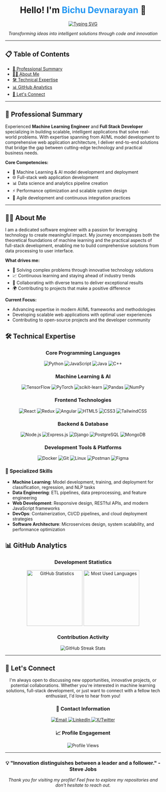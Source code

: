 <h1 align="center">Hello! I'm <span style="color:#2196F3;">Bichu Devnarayan</span> 👋</h1>

<p align="center">
  <a href="https://github.com/Bichu0077">
    <img src="https://readme-typing-svg.herokuapp.com?font=Fira+Code&pause=1000&color=2196F3&center=true&vCenter=true&width=500&lines=Machine+Learning+Engineer;Full+Stack+Developer;AI+%26+Data+Science+Enthusiast;Software+Innovation+Specialist" alt="Typing SVG" />
  </a>
</p>

<p align="center">
  <em>Transforming ideas into intelligent solutions through code and innovation</em>
</p>

---

## 📋 Table of Contents
- [🚀 Professional Summary](#-professional-summary)
- [👨‍💻 About Me](#-about-me)
- [🛠️ Technical Expertise](#️-technical-expertise)
- [📊 GitHub Analytics](#-github-analytics)
- [🤝 Let's Connect](#-lets-connect)

---

## 🚀 Professional Summary

Experienced **Machine Learning Engineer** and **Full Stack Developer** specializing in building scalable, intelligent applications that solve real-world problems. With expertise spanning from AI/ML model development to comprehensive web application architecture, I deliver end-to-end solutions that bridge the gap between cutting-edge technology and practical business needs.

**Core Competencies:**
- 🤖 Machine Learning & AI model development and deployment
- 🌐 Full-stack web application development
- 📊 Data science and analytics pipeline creation
- ⚡ Performance optimization and scalable system design
- 🔄 Agile development and continuous integration practices

---

## 👨‍💻 About Me

I am a dedicated software engineer with a passion for leveraging technology to create meaningful impact. My journey encompasses both the theoretical foundations of machine learning and the practical aspects of full-stack development, enabling me to build comprehensive solutions from data processing to user interface.

**What drives me:**
- 🎯 Solving complex problems through innovative technology solutions
- 📈 Continuous learning and staying ahead of industry trends
- 🤝 Collaborating with diverse teams to deliver exceptional results
- 🌍 Contributing to projects that make a positive difference

**Current Focus:**
- Advancing expertise in modern AI/ML frameworks and methodologies
- Developing scalable web applications with optimal user experiences
- Contributing to open-source projects and the developer community



## 🛠️ Technical Expertise

<div align="center">

### Core Programming Languages
![Python](https://img.shields.io/badge/-Python-3776AB?style=for-the-badge&logo=python&logoColor=white)
![JavaScript](https://img.shields.io/badge/-JavaScript-F7DF1E?style=for-the-badge&logo=javascript&logoColor=black)
![Java](https://img.shields.io/badge/-Java-ED8B00?style=for-the-badge&logo=java&logoColor=white)
![C++](https://img.shields.io/badge/-C++-00599C?style=for-the-badge&logo=c%2B%2B&logoColor=white)

### Machine Learning & AI
![TensorFlow](https://img.shields.io/badge/-TensorFlow-FF6F00?style=for-the-badge&logo=tensorflow&logoColor=white)
![PyTorch](https://img.shields.io/badge/-PyTorch-EE4C2C?style=for-the-badge&logo=pytorch&logoColor=white)
![scikit-learn](https://img.shields.io/badge/-Scikit--Learn-F7931E?style=for-the-badge&logo=scikit-learn&logoColor=white)
![Pandas](https://img.shields.io/badge/-Pandas-150458?style=for-the-badge&logo=pandas&logoColor=white)
![NumPy](https://img.shields.io/badge/-NumPy-013243?style=for-the-badge&logo=numpy&logoColor=white)

### Frontend Technologies
![React](https://img.shields.io/badge/-React-61DAFB?style=for-the-badge&logo=react&logoColor=black)
![Redux](https://img.shields.io/badge/-Redux-764ABC?style=for-the-badge&logo=redux&logoColor=white)
![Angular](https://img.shields.io/badge/-Angular-DD0031?style=for-the-badge&logo=angular&logoColor=white)
![HTML5](https://img.shields.io/badge/-HTML5-E34F26?style=for-the-badge&logo=html5&logoColor=white)
![CSS3](https://img.shields.io/badge/-CSS3-1572B6?style=for-the-badge&logo=css3&logoColor=white)
![TailwindCSS](https://img.shields.io/badge/-TailwindCSS-38B2AC?style=for-the-badge&logo=tailwind-css&logoColor=white)

### Backend & Database
![Node.js](https://img.shields.io/badge/-Node.js-339933?style=for-the-badge&logo=node.js&logoColor=white)
![Express.js](https://img.shields.io/badge/-Express.js-000000?style=for-the-badge&logo=express&logoColor=white)
![Django](https://img.shields.io/badge/-Django-092E20?style=for-the-badge&logo=django&logoColor=white)
![PostgreSQL](https://img.shields.io/badge/-PostgreSQL-336791?style=for-the-badge&logo=postgresql&logoColor=white)
![MongoDB](https://img.shields.io/badge/-MongoDB-47A248?style=for-the-badge&logo=mongodb&logoColor=white)

### Development Tools & Platforms
![Docker](https://img.shields.io/badge/-Docker-2496ED?style=for-the-badge&logo=docker&logoColor=white)
![Git](https://img.shields.io/badge/-Git-F05032?style=for-the-badge&logo=git&logoColor=white)
![Linux](https://img.shields.io/badge/-Linux-FCC624?style=for-the-badge&logo=linux&logoColor=black)
![Postman](https://img.shields.io/badge/-Postman-FF6C37?style=for-the-badge&logo=postman&logoColor=white)
![Figma](https://img.shields.io/badge/-Figma-F24E1E?style=for-the-badge&logo=figma&logoColor=white)

</div>

### 🎯 Specialized Skills
- **Machine Learning**: Model development, training, and deployment for classification, regression, and NLP tasks
- **Data Engineering**: ETL pipelines, data preprocessing, and feature engineering
- **Web Development**: Responsive design, RESTful APIs, and modern JavaScript frameworks
- **DevOps**: Containerization, CI/CD pipelines, and cloud deployment strategies
- **Software Architecture**: Microservices design, system scalability, and performance optimization

## 📊 GitHub Analytics

<div align="center">
  
### Development Statistics
<img height="180em" src="https://github-readme-stats.vercel.app/api?username=Bichu0077&show_icons=true&theme=tokyonight&hide_border=true&include_all_commits=true&count_private=true" alt="GitHub Statistics"/>
<img height="180em" src="https://github-readme-stats.vercel.app/api/top-langs/?username=Bichu0077&layout=compact&theme=tokyonight&hide_border=true&langs_count=8" alt="Most Used Languages"/>

### Contribution Activity
<img src="https://github-readme-streak-stats.herokuapp.com/?user=Bichu0077&theme=tokyonight&hide_border=true" alt="GitHub Streak Stats"/>

</div>

---

## 🤝 Let's Connect

<div align="center">

I'm always open to discussing new opportunities, innovative projects, or potential collaborations. Whether you're interested in machine learning solutions, full-stack development, or just want to connect with a fellow tech enthusiast, I'd love to hear from you!

### 📱 Contact Information

<a href="mailto:bichudnarayan@gmail.com">
  <img src="https://img.shields.io/badge/Email-D14836?style=for-the-badge&logo=gmail&logoColor=white" alt="Email"/>
</a>
<a href="https://www.linkedin.com/in/bichu-devnarayan-2b9b4b288/">
  <img src="https://img.shields.io/badge/LinkedIn-0077B5?style=for-the-badge&logo=linkedin&logoColor=white" alt="LinkedIn"/>
</a>
<a href="https://x.com/BichuDev_2005">
  <img src="https://img.shields.io/badge/X_(Twitter)-000000?style=for-the-badge&logo=x&logoColor=white" alt="X/Twitter"/>
</a>

### 📈 Profile Engagement

<img src="https://komarev.com/ghpvc/?username=Bichu0077&color=2196F3&style=for-the-badge&label=Profile+Views" alt="Profile Views"/>

</div>

---

<div align="center">
  <h3>💡 "Innovation distinguishes between a leader and a follower." - Steve Jobs</h3>
  <p><em>Thank you for visiting my profile! Feel free to explore my repositories and don't hesitate to reach out.</em></p>
</div>
